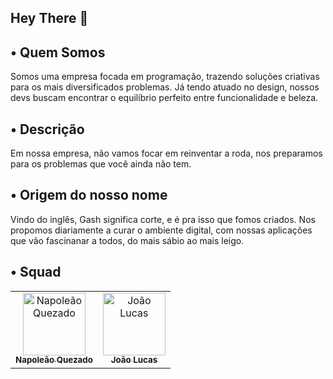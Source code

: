 ## Hey There 🦊


## • Quem Somos

Somos uma empresa focada em programação, trazendo soluções criativas para os mais diversificados problemas. Já tendo atuado no design, nossos devs buscam encontrar o equilíbrio perfeito entre funcionalidade e beleza.


## • Descrição
Em nossa empresa, não vamos focar em reinventar a roda, nos preparamos para os problemas que você ainda não tem.


## • Origem do nosso nome
Vindo do inglês, Gash significa corte, e é pra isso que fomos criados. Nos propomos diariamente  a curar o ambiente digital, com nossas aplicações que vão fascinanar a todos, do mais sábio ao mais leigo.

## • Squad

<div align="center">
<table>
  <tbody>
    <tr>
      <td align="center"><a href="https://github.com/napoleaoquezado"><img src="https://avatars.githubusercontent.com/u/102835435?v=4" width="100px;" alt="Napoleão Quezado"/><br /><sub><b>Napoleão Quezado</b></sub></a><br /></td>
      <td align="center"><a href="https://github.com/jotaeli"><img src="https://avatars.githubusercontent.com/u/100056719?v=4" width="100px;" alt="João Lucas"/><br /><sub><b>João Lucas</b></sub></a><br /></td>
    </tr>
  </tbody>
</table>
</div>
